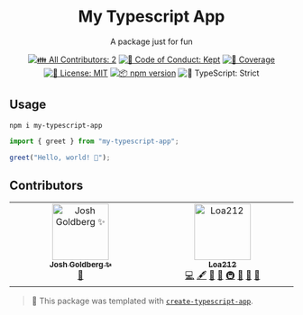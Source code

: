 <h1 align="center">My Typescript App</h1>

<p align="center">A package just for fun</p>

<p align="center">
	<!-- prettier-ignore-start -->
	<!-- ALL-CONTRIBUTORS-BADGE:START - Do not remove or modify this section -->
	<a href="#contributors" target="_blank"><img alt="👪 All Contributors: 2" src="https://img.shields.io/badge/%F0%9F%91%AA_all_contributors-2-21bb42.svg" /></a>
<!-- ALL-CONTRIBUTORS-BADGE:END -->
	<!-- prettier-ignore-end -->
	<a href="https://github.com/Loa212/my-typescript-app/blob/main/.github/CODE_OF_CONDUCT.md" target="_blank"><img alt="🤝 Code of Conduct: Kept" src="https://img.shields.io/badge/%F0%9F%A4%9D_code_of_conduct-kept-21bb42" /></a>
	<a href="https://codecov.io/gh/Loa212/my-typescript-app" target="_blank"><img alt="🧪 Coverage" src="https://img.shields.io/codecov/c/github/Loa212/my-typescript-app?label=%F0%9F%A7%AA%20coverage" /></a>
	<a href="https://github.com/Loa212/my-typescript-app/blob/main/LICENSE.md" target="_blank"><img alt="📝 License: MIT" src="https://img.shields.io/badge/%F0%9F%93%9D_license-MIT-21bb42.svg"></a>
	<a href="http://npmjs.com/package/my-typescript-app"><img alt="📦 npm version" src="https://img.shields.io/npm/v/my-typescript-app?color=21bb42&label=%F0%9F%93%A6%20npm" /></a>
	<img alt="💪 TypeScript: Strict" src="https://img.shields.io/badge/%F0%9F%92%AA_typescript-strict-21bb42.svg" />
</p>

## Usage

```shell
npm i my-typescript-app
```

```ts
import { greet } from "my-typescript-app";

greet("Hello, world! 💖");
```

## Contributors

<!-- spellchecker: disable -->
<!-- ALL-CONTRIBUTORS-LIST:START - Do not remove or modify this section -->
<!-- prettier-ignore-start -->
<!-- markdownlint-disable -->
<table>
  <tbody>
    <tr>
      <td align="center" valign="top" width="14.28%"><a href="http://www.joshuakgoldberg.com/"><img src="https://avatars.githubusercontent.com/u/3335181?v=4?s=100" width="100px;" alt="Josh Goldberg ✨"/><br /><sub><b>Josh Goldberg ✨</b></sub></a><br /><a href="#tool-JoshuaKGoldberg" title="Tools">🔧</a></td>
      <td align="center" valign="top" width="14.28%"><a href="https://github.com/Loa212"><img src="https://avatars.githubusercontent.com/u/62069101?v=4?s=100" width="100px;" alt="Loa212"/><br /><sub><b>Loa212</b></sub></a><br /><a href="https://github.com/Loa212/my-typescript-app/commits?author=Loa212" title="Code">💻</a> <a href="#content-Loa212" title="Content">🖋</a> <a href="https://github.com/Loa212/my-typescript-app/commits?author=Loa212" title="Documentation">📖</a> <a href="#ideas-Loa212" title="Ideas, Planning, & Feedback">🤔</a> <a href="#infra-Loa212" title="Infrastructure (Hosting, Build-Tools, etc)">🚇</a> <a href="#maintenance-Loa212" title="Maintenance">🚧</a> <a href="#projectManagement-Loa212" title="Project Management">📆</a> <a href="#tool-Loa212" title="Tools">🔧</a></td>
    </tr>
  </tbody>
</table>

<!-- markdownlint-restore -->
<!-- prettier-ignore-end -->

<!-- ALL-CONTRIBUTORS-LIST:END -->
<!-- spellchecker: enable -->

<!-- You can remove this notice if you don't want it 🙂 no worries! -->

> 💙 This package was templated with [`create-typescript-app`](https://github.com/JoshuaKGoldberg/create-typescript-app).
